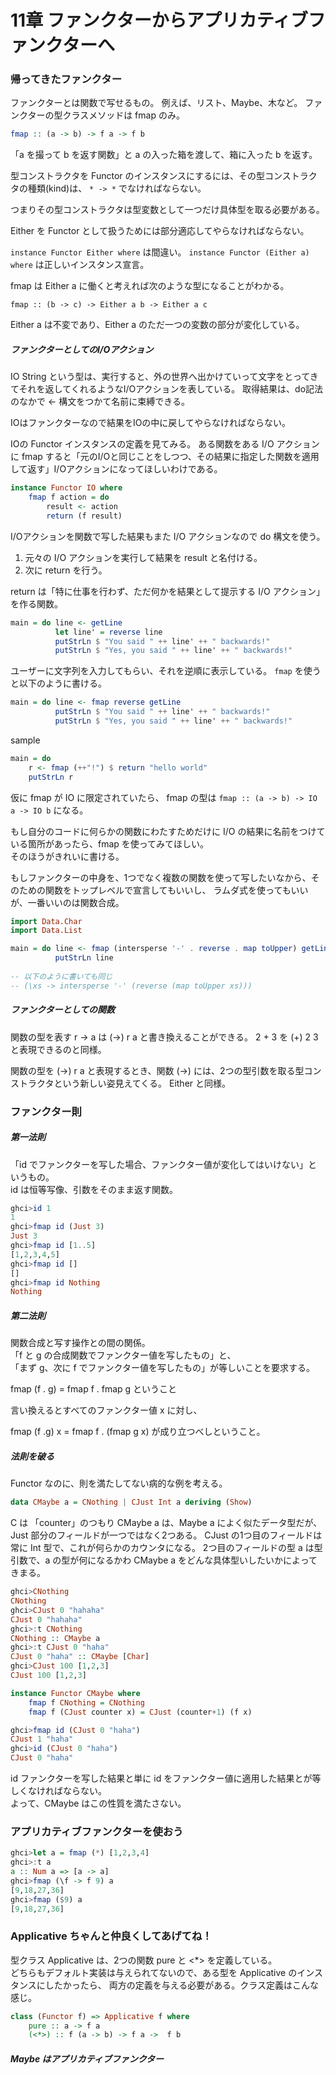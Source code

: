# 11章 ファンクターからアプリカティブファンクターへ

### 帰ってきたファンクター

ファンクターとは関数で写せるもの。
例えば、リスト、Maybe、木など。
ファンクターの型クラスメソッドは fmap のみ。

```haskell
fmap :: (a -> b) -> f a -> f b
```

「a を撮って b を返す関数」と a の入った箱を渡して、箱に入った b を返す。

型コンストラクタを Functor のインスタンスにするには、その型コンストラクタの種類(kind)は、
`* -> *` でなければならない。

つまりその型コンストラクタは型変数として一つだけ具体型を取る必要がある。

Either を Functor として扱うためには部分適応してやらなければならない。

`instance Functor Either where` は間違い。
`instance Functor (Either a) where` は正しいインスタンス宣言。

fmap は Either a に働くと考えれば次のような型になることがわかる。

`fmap :: (b -> c) -> Either a b -> Either a c`

Either a は不変であり、Either a のただ一つの変数の部分が変化している。

##### ファンクターとしてのI/Oアクション

IO String という型は、実行すると、外の世界へ出かけていって文字をとってきてそれを返してくれるようなI/Oアクションを表している。
取得結果は、do記法のなかで <- 構文をつかて名前に束縛できる。

IOはファンクターなので結果をIOの中に戻してやらなければならない。

IOの Functor インスタンスの定義を見てみる。
ある関数をある I/O アクションに fmap すると「元のI/Oと同じことをしつつ、その結果に指定した関数を適用して返す」I/Oアクションになってほしいわけである。

```haskell
instance Functor IO where
    fmap f action = do
        result <- action
        return (f result)
```

I/Oアクションを関数で写した結果もまた I/O アクションなので do 構文を使う。

1. 元々の I/O アクションを実行して結果を result と名付ける。
2. 次に return を行う。

return は「特に仕事を行わず、ただ何かを結果として提示する I/O アクション」を作る関数。

```haskell
main = do line <- getLine
          let line' = reverse line
          putStrLn $ "You said " ++ line' ++ " backwards!"
          putStrLn $ "Yes, you said " ++ line' ++ " backwards!"
```

ユーザーに文字列を入力してもらい、それを逆順に表示している。
`fmap` を使うと以下のように書ける。

```haskell
main = do line <- fmap reverse getLine
          putStrLn $ "You said " ++ line' ++ " backwards!"
          putStrLn $ "Yes, you said " ++ line' ++ " backwards!"
```

sample

```haskell
main = do
    r <- fmap (++"!") $ return "hello world"
    putStrLn r 
```

仮に fmap が IO に限定されていたら、 fmap の型は `fmap :: (a -> b) -> IO a -> IO b` になる。

もし自分のコードに何らかの関数にわたすためだけに I/O の結果に名前をつけている箇所があったら、fmap を使ってみてほしい。  
そのほうがきれいに書ける。

もしファンクターの中身を、1つでなく複数の関数を使って写したいなから、そのための関数をトップレベルで宣言してもいいし、
ラムダ式を使ってもいいが、一番いいのは関数合成。

```haskell
import Data.Char
import Data.List

main = do line <- fmap (intersperse '-' . reverse . map toUpper) getLine
          putStrLn line
          
-- 以下のように書いても同じ
-- (\xs -> intersperse '-' (reverse (map toUpper xs)))
```

##### ファンクターとしての関数

関数の型を表す r -> a は (->) r a と書き換えることができる。
2 + 3 を (+) 2 3 と表現できるのと同様。

関数の型を (->) r a と表現するとき、関数 (->) には、2つの型引数を取る型コンストラクタという新しい姿見えてくる。
Either と同様。

### ファンクター則

##### 第一法則

「id でファンクターを写した場合、ファンクター値が変化してはいけない」というもの。  
id は恒等写像、引数をそのまま返す関数。

```haskell
ghci>id 1
1
ghci>fmap id (Just 3)
Just 3
ghci>fmap id [1..5]
[1,2,3,4,5]
ghci>fmap id []
[]
ghci>fmap id Nothing
Nothing
```

##### 第二法則

関数合成と写す操作との間の関係。  
「f と g の合成関数でファンクター値を写したもの」と、  
「まず g、次に f でファンクター値を写したもの」が等しいことを要求する。

fmap (f . g) = fmap f . fmap g ということ

言い換えるとすべてのファンクター値 x に対し、

fmap (f .g) x = fmap f . (fmap g x) が成り立つべしということ。

##### 法則を破る

Functor なのに、則を満たしてない病的な例を考える。

```haskell
data CMaybe a = CNothing | CJust Int a deriving (Show)
```

C は 「counter」のつもり
CMaybe a は、Maybe a によく似たデータ型だが、Just 部分のフィールドが一つではなく2つある。
CJust の1つ目のフィールドは常に Int 型で、これが何らかのカウンタになる。
2つ目のフィールドの型 a は型引数で、a の型が何になるかわ CMaybe a をどんな具体型いしたいかによってきまる。

```haskell
ghci>CNothing
CNothing
ghci>CJust 0 "hahaha"
CJust 0 "hahaha"
ghci>:t CNothing
CNothing :: CMaybe a
ghci>:t CJust 0 "haha"
CJust 0 "haha" :: CMaybe [Char]
ghci>CJust 100 [1,2,3]
CJust 100 [1,2,3]
```

```haskell
instance Functor CMaybe where
    fmap f CNothing = CNothing
    fmap f (CJust counter x) = CJust (counter+1) (f x)
```

```haskell
ghci>fmap id (CJust 0 "haha")
CJust 1 "haha"
ghci>id (CJust 0 "haha")
CJust 0 "haha"
```

id ファンクターを写した結果と単に id をファンクター値に適用した結果とが等しくなければならない。  
よって、CMaybe はこの性質を満たさない。

### アプリカティブファンクターを使おう

```haskell
ghci>let a = fmap (*) [1,2,3,4]
ghci>:t a
a :: Num a => [a -> a]
ghci>fmap (\f -> f 9) a
[9,18,27,36]
ghci>fmap ($9) a
[9,18,27,36]
```

### Applicative ちゃんと仲良くしてあげてね！

型クラス Applicative は、2つの関数 pure と <*> を定義している。  
どちらもデフォルト実装は与えられてないので、ある型を Applicative のインスタンスにしたかったら、
両方の定義を与える必要がある。クラス定義はこんな感じ。

```haskell
class (Functor f) => Applicative f where
    pure :: a -> f a
    (<*>) :: f (a -> b) -> f a ->  f b
```

##### Maybe はアプリカティブファンクター

